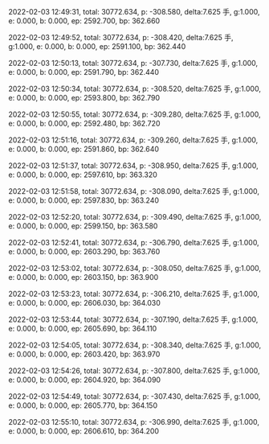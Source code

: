 2022-02-03 12:49:31, total: 30772.634, p: -308.580, delta:7.625 手, g:1.000, e: 0.000, b: 0.000, ep: 2592.700, bp: 362.660

2022-02-03 12:49:52, total: 30772.634, p: -308.420, delta:7.625 手, g:1.000, e: 0.000, b: 0.000, ep: 2591.100, bp: 362.440

2022-02-03 12:50:13, total: 30772.634, p: -307.730, delta:7.625 手, g:1.000, e: 0.000, b: 0.000, ep: 2591.790, bp: 362.440

2022-02-03 12:50:34, total: 30772.634, p: -308.520, delta:7.625 手, g:1.000, e: 0.000, b: 0.000, ep: 2593.800, bp: 362.790

2022-02-03 12:50:55, total: 30772.634, p: -309.280, delta:7.625 手, g:1.000, e: 0.000, b: 0.000, ep: 2592.480, bp: 362.720

2022-02-03 12:51:16, total: 30772.634, p: -309.260, delta:7.625 手, g:1.000, e: 0.000, b: 0.000, ep: 2591.860, bp: 362.640

2022-02-03 12:51:37, total: 30772.634, p: -308.950, delta:7.625 手, g:1.000, e: 0.000, b: 0.000, ep: 2597.610, bp: 363.320

2022-02-03 12:51:58, total: 30772.634, p: -308.090, delta:7.625 手, g:1.000, e: 0.000, b: 0.000, ep: 2597.830, bp: 363.240

2022-02-03 12:52:20, total: 30772.634, p: -309.490, delta:7.625 手, g:1.000, e: 0.000, b: 0.000, ep: 2599.150, bp: 363.580

2022-02-03 12:52:41, total: 30772.634, p: -306.790, delta:7.625 手, g:1.000, e: 0.000, b: 0.000, ep: 2603.290, bp: 363.760

2022-02-03 12:53:02, total: 30772.634, p: -308.050, delta:7.625 手, g:1.000, e: 0.000, b: 0.000, ep: 2603.150, bp: 363.900

2022-02-03 12:53:23, total: 30772.634, p: -306.210, delta:7.625 手, g:1.000, e: 0.000, b: 0.000, ep: 2606.030, bp: 364.030

2022-02-03 12:53:44, total: 30772.634, p: -307.190, delta:7.625 手, g:1.000, e: 0.000, b: 0.000, ep: 2605.690, bp: 364.110

2022-02-03 12:54:05, total: 30772.634, p: -308.340, delta:7.625 手, g:1.000, e: 0.000, b: 0.000, ep: 2603.420, bp: 363.970

2022-02-03 12:54:26, total: 30772.634, p: -307.800, delta:7.625 手, g:1.000, e: 0.000, b: 0.000, ep: 2604.920, bp: 364.090

2022-02-03 12:54:49, total: 30772.634, p: -307.430, delta:7.625 手, g:1.000, e: 0.000, b: 0.000, ep: 2605.770, bp: 364.150

2022-02-03 12:55:10, total: 30772.634, p: -306.990, delta:7.625 手, g:1.000, e: 0.000, b: 0.000, ep: 2606.610, bp: 364.200
